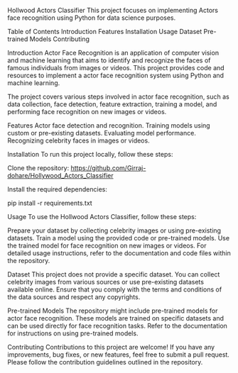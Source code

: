 Hollwood Actors Classifier
This project focuses on implementing Actors face recognition using Python for data science purposes.

Table of Contents
Introduction
Features
Installation
Usage
Dataset
Pre-trained Models
Contributing



Introduction
Actor Face Recognition is an application of computer vision and machine learning that aims to identify and recognize the faces of famous individuals from images or videos. This project provides code and resources to implement a actor face recognition system using Python and  machine learning.

The project covers various steps involved in actor face recognition, such as data collection, face detection, feature extraction, training a model, and performing face recognition on new images or videos.

Features
Actor face detection and recognition.
Training models using custom or pre-existing datasets.
Evaluating model performance.
Recognizing celebrity faces in images or videos.

Installation
To run this project locally, follow these steps:

Clone the repository: https://github.com/Girraj-dohare/Hollywood_Actors_Classifier



Install the required dependencies:

pip install -r requirements.txt

Usage
To use the Hollwood Actors Classifier, follow these steps:

Prepare your dataset by collecting celebrity images or using pre-existing datasets.
Train a model using the provided code or pre-trained models.
Use the trained model for face recognition on new images or videos.
For detailed usage instructions, refer to the documentation and code files within the repository.

Dataset
This project does not provide a specific dataset. You can collect celebrity images from various sources or use pre-existing datasets available online. Ensure that you comply with the terms and conditions of the data sources and respect any copyrights.

Pre-trained Models
The repository might include pre-trained models for actor face recognition. These models are trained on specific datasets and can be used directly for face recognition tasks. Refer to the documentation for instructions on using pre-trained models.

Contributing
Contributions to this project are welcome! If you have any improvements, bug fixes, or new features, feel free to submit a pull request. Please follow the contribution guidelines outlined in the repository.